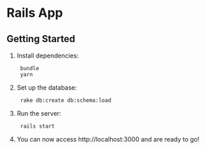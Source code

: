 # Rails App

## Getting Started

1. Install dependencies:

        bundle
        yarn

1. Set up the database:

        rake db:create db:schema:load

1. Run the server:

        rails start

1. You can now access http://localhost:3000 and are ready to go!
